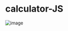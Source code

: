 # calculator-JS

![image](https://user-images.githubusercontent.com/117513251/200114331-0c4870c4-d014-477a-b39a-04f0d6ba9e9e.png)

